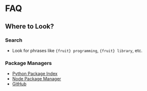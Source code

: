 # FAQ

## Where to Look?

### Search
- Look for phrases like `{fruit} programming`, `{fruit} library`, etc.

### Package Managers
- [Python Package Index](https://pypi.org/)
- [Node Package Manager](https://www.npmjs.com/)
- [GitHub](https://github.com/)